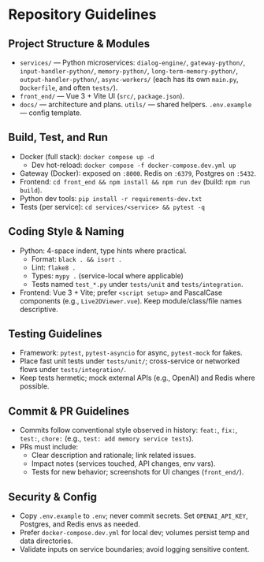# Repository Guidelines

## Project Structure & Modules
- `services/` — Python microservices: `dialog-engine/`, `gateway-python/`, `input-handler-python/`, `memory-python/`, `long-term-memory-python/`, `output-handler-python/`, `async-workers/` (each has its own `main.py`, `Dockerfile`, and often `tests/`).
- `front_end/` — Vue 3 + Vite UI (`src/`, `package.json`).
- `docs/` — architecture and plans.  `utils/` — shared helpers.  `.env.example` — config template.

## Build, Test, and Run
- Docker (full stack): `docker compose up -d`
  - Dev hot-reload: `docker compose -f docker-compose.dev.yml up`
- Gateway (Docker): exposed on `:8000`. Redis on `:6379`, Postgres on `:5432`.
- Frontend: `cd front_end && npm install && npm run dev` (build: `npm run build`).
- Python dev tools: `pip install -r requirements-dev.txt`
- Tests (per service): `cd services/<service> && pytest -q`

## Coding Style & Naming
- Python: 4-space indent, type hints where practical.
  - Format: `black . && isort .`
  - Lint: `flake8 .`
  - Types: `mypy .` (service-local where applicable)
  - Tests named `test_*.py` under `tests/unit` and `tests/integration`.
- Frontend: Vue 3 + Vite; prefer `<script setup>` and PascalCase components (e.g., `Live2DViewer.vue`). Keep module/class/file names descriptive.

## Testing Guidelines
- Framework: `pytest`, `pytest-asyncio` for async, `pytest-mock` for fakes.
- Place fast unit tests under `tests/unit/`; cross-service or networked flows under `tests/integration/`.
- Keep tests hermetic; mock external APIs (e.g., OpenAI) and Redis where possible.

## Commit & PR Guidelines
- Commits follow conventional style observed in history: `feat:`, `fix:`, `test:`, `chore:` (e.g., `test: add memory service tests`).
- PRs must include:
  - Clear description and rationale; link related issues.
  - Impact notes (services touched, API changes, env vars).
  - Tests for new behavior; screenshots for UI changes (`front_end/`).

## Security & Config
- Copy `.env.example` to `.env`; never commit secrets. Set `OPENAI_API_KEY`, Postgres, and Redis envs as needed.
- Prefer `docker-compose.dev.yml` for local dev; volumes persist temp and data directories.
- Validate inputs on service boundaries; avoid logging sensitive content.

